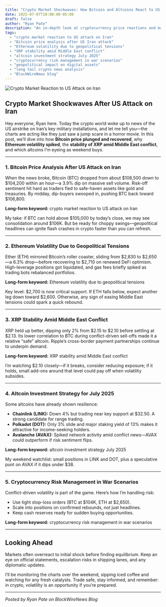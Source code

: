 ```yaml
---
title: "Crypto Market Shockwaves: How Bitcoin and Altcoins React to US Attack on Iran"
date: 2025-07-07T10:00:00-05:00
draft: false
author: "Ryan Pate"
description: "An in-depth look at cryptocurrency price reactions and market sentiment following the US military strike on Iran, with analysis of Bitcoin, Ethereum, XRP, and emerging altcoin opportunities."
tags:
  - "crypto market reaction to US attack on Iran"
  - "Bitcoin price analysis after US Iran attack"
  - "Ethereum volatility due to geopolitical tensions"
  - "XRP stability amid Middle East conflict"
  - "altcoin investment strategy July 2025"
  - "cryptocurrency risk management in war scenarios"
  - "geopolitical impact on digital assets"
  - "long tail crypto news analysis"
  - "BlockWireNews blog"
---
```


![Crypto Market Reaction to US Attack on Iran](/images/crypto-iran-reaction.jpg)

## Crypto Market Shockwaves After US Attack on Iran

Hey everyone, Ryan here. Today the crypto world woke up to news of the US airstrike on Iran’s key military installations, and let me tell you—the charts are acting like they just saw a jump scare in a horror movie. In this post, we’ll dive into how **Bitcoin price plunged and recovered**, why **Ethereum volatility spiked**, the **stability of XRP amid Middle East conflict**, and which altcoins I’m eyeing as weekend buys.

---

### 1. Bitcoin Price Analysis After US Attack on Iran

When the news broke, Bitcoin (BTC) dropped from about \$108,500 down to \$104,200 within an hour—a 3.9% dip on massive sell volume. Risk-off sentiment hit hard as traders fled to safe-haven assets like gold and treasuries. By midday, dip-buyers swooped in, pushing BTC back toward \$106,800.  

**Long-form keyword:** crypto market reaction to US attack on Iran

My take: if BTC can hold above \$105,000 by today’s close, we may see consolidation around \$106K. But be ready for choppy swings—geopolitical headlines can ignite flash crashes in crypto faster than you can refresh.

---

### 2. Ethereum Volatility Due to Geopolitical Tensions

Ether (ETH) mirrored Bitcoin’s roller coaster, sliding from \$2,830 to \$2,650—a 6.3% drop—before recovering to \$2,710 on renewed DeFi optimism. High-leverage positions got liquidated, and gas fees briefly spiked as trading bots rebalanced portfolios.  

**Long-form keyword:** Ethereum volatility due to geopolitical tensions

Key level: \$2,700 is now critical support. If ETH falls below, expect another leg down toward \$2,600. Otherwise, any sign of easing Middle East tensions could spark a quick rebound.

---

### 3. XRP Stability Amid Middle East Conflict

XRP held up better, dipping only 2% from \$2.15 to \$2.10 before settling at \$2.13. Its lower correlation to BTC during conflict-driven sell-offs made it a relative “safe” altcoin. Ripple’s cross-border payment partnerships continue to underpin demand.  

**Long-form keyword:** XRP stability amid Middle East conflict

I’m watching \$2.10 closely—if it breaks, consider reducing exposure; if it holds, small add-ons around that level could pay off when volatility subsides.

---

### 4. Altcoin Investment Strategy for July 2025

Some altcoins have already shown resilience:

- **Chainlink (LINK):** Down 4% but trading near key support at \$32.50. A strong candidate for range trading.  
- **Polkadot (DOT):** Only 3% slide and major staking yield of 13% makes it attractive for income-seeking holders.  
- **Avalanche (AVAX):** Spiked network activity amid conflict news—AVAX could outperform if risk sentiment flips.  

**Long-form keyword:** altcoin investment strategy July 2025

My weekend watchlist: small positions in LINK and DOT, plus a speculative punt on AVAX if it dips under \$38.

---

### 5. Cryptocurrency Risk Management in War Scenarios

Conflict-driven volatility is part of the game. Here’s how I’m handling risk:

- Use tight stop-loss orders (BTC at \$104K, ETH at \$2,650).  
- Scale into positions on confirmed rebounds, not just headlines.  
- Keep cash reserves ready for sudden buying opportunities.

**Long-form keyword:** cryptocurrency risk management in war scenarios

---

## Looking Ahead

Markets often overreact to initial shock before finding equilibrium. Keep an eye on official statements, escalation risks in shipping lanes, and any diplomatic updates.  

I’ll be monitoring the charts over the weekend, sipping iced coffee and watching for any fresh catalysts. Trade safe, stay informed, and remember: in crypto, volatility is an opportunity if you’re prepared.

---

*Posted by Ryan Pate on BlockWireNews Blog*  
